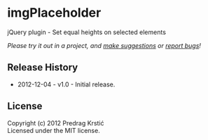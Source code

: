 # imgPlaceholder

jQuery plugin - Set equal heights on selected elements

_Please try it out in a project, and [make suggestions][issues] or [report bugs][issues]!_


## Release History

* 2012-12-04 - v1.0 - Initial release.

## License
Copyright (c) 2012 Predrag Krstić  
Licensed under the MIT license.  

[issues]: /pkrstic/imgPlaceholder/issues
